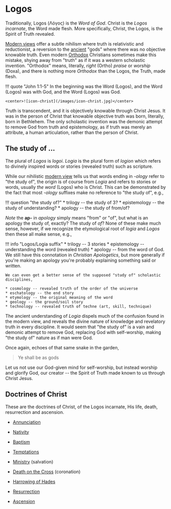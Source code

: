 # Logos

Traditionally, Logos (Λόγος) is the *Word of God*.
Christ is the *Logos incarnate*, the Word made flesh. 
More specifically, Christ, the Logos, is the Spirit of Truth revealed.

[Modern views](../modern-views/index.md) offer a subtle nihilism where truth is relativistic and reductionist, a reversion to the [ancient](../ancient-views/index.md) "gods" where there was no objective knowable truth.
Even modern
 [Orthodox](http://orthodoxinfo.com/general/doctrine1.aspx)
 Christians sometimes make this mistake, shying away from "truth" as if it was a western scholastic invention.
"Orthodox" means, literally, *right* (Ortho) *praise* or *worship* (Doxa), and there is nothing more *Orthodox* than the Logos, the Truth, made flesh.

!!! quote "John 1:1-5"
    In the beginning was the Word (Logos), and the Word (Logos) was with God, and the Word (Logos) was God.

    <center>![icon-christ](/images/icon-christ.jpg)</center>

Truth is transcendent, and it is objectively knowable through Christ Jesus.
It was in the person of Christ that knowable objective truth was born, literally, born in Bethlehem.
The only scholastic invention was the demonic attempt to remove God from truth and epistemology, as if truth was merely an attribute, a human articulation, rather than the person of Christ.


## The study of ...

The plural of *Logos* is *logoi*.
*Logia* is the plural form of *logion* which refers to divinely inspired words or stories (revealed truth) such as scripture.

While our nihilistic [modern view](../modern-views/index.md) tells us that words ending in *-ology* refer to "the study of",
 the origin is of course from *Logia* and refers to stories or words, usually *the word* (Logos) who is Christ.
This can be demonstrated by the fact that most *-ology* suffixes make no reference to "the study of", e.g.,

!!! question "the study of?"
    * trilogy -- the study of 3?
    * epistemology -- the study of understanding?
    * apology -- the study of from/of?

*Note* the **ap-** in *apology* simply means "from" or "of", but what is an apology the study of, exactly? The study of *of*?
None of these make much sense, however, if we recognize the etymological root of *logia* and *Logos* then these all make sense, e.g.,

!!! info "Logos/Logia suffix"
    * trilogy -- 3 stories
    * epistemology -- understanding the word (revealed truth)
    * apology -- from the word of God. We still have this connotation in *Christian Apologetics*, but more generally if you're making an apology you're probably explaining something said or written.
    
    We can even get a better sense of the supposed "study of" scholastic disciplines,
    
    * cosmology -- revealed truth of the order of the universe
    * eschatology -- the end story
    * etymology -- the original meaning of the word
    * geology -- the ground/soil story
    * technology -- revealed truth of techne (art, skill, technique)

The ancient understanding of *Logia* dispels much of the confusion found in the modern view, and reveals the divine nature of knowledge and revelatory truth in every discipline.
It would seem that "the study of" is a vain and demonic attempt to remove God, replacing God with self-worship, making "the study of" nature as if man were God.

Once again, echoes of that same snake in the garden,

> Ye shall be as gods

Let us not use our God-given mind for self-worship, but instead worship and glorify God, our creator -- the Spirit of Truth made known to us through Christ Jesus.


## Doctrines of Christ

These are the doctrines of Christ, of the Logos incarnate, His life, death, resurrection and ascension.

* [Annunciation](annunciation.md)

* [Nativity](nativity.md)

* [Baptism](baptism.md)

* [Temptations](temptations.md)

* [Ministry](ministry.md) (salvation)

* [Death on the Cross](cross.md) (coronation)

* [Harrowing of Hades](harrowing.md)

* [Resurrection](resurrection.md)

* [Ascension](ascension.md)
































